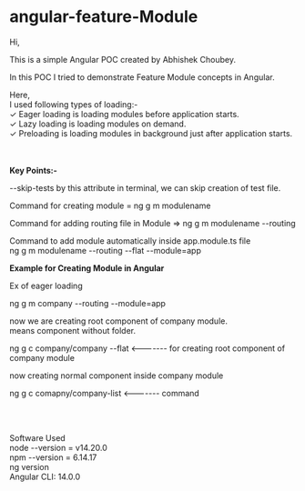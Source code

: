 # angular-feature-Module

Hi, <br/>

This is a simple Angular POC created by Abhishek Choubey. <br/>

In this POC I tried to demonstrate Feature Module concepts in Angular. <br/>

Here,<br/>
I used following types of loading:-<br/>
✓ Eager loading is loading modules before application starts. <br/>
✓ Lazy loading is loading modules on demand. <br/>
✓ Preloading is loading modules in background just after application starts. <br/>

<br/> <br/>
<b>Key Points:- </b>  <br/>

--skip-tests by this attribute in terminal, we can skip creation of test file.  <br/>

Command for creating module = ng g m modulename  <br/>

Command for adding routing file in Module => ng g m modulename --routing   <br/>

Command to add module automatically inside app.module.ts file  <br/>
ng g m modulename --routing --flat --module=app  <br/>

 <b>Example for Creating Module in Angular</b>

Ex of eager loading  <br/>

ng g m company --routing --module=app   <br/>

now we are creating root component of company module.  <br/>
means component without folder.  <br/>

ng g c company/company  --flat <------- for creating root component of company module  <br/>

now creating normal component inside company module  <br/>

ng g c comapny/company-list <------- command  <br/>

 <br/> <br/>

Software Used <br/>
node --version = v14.20.0 <br/>
npm --version = 6.14.17 <br/>
ng version <br/>
Angular CLI: 14.0.0 <br/>
